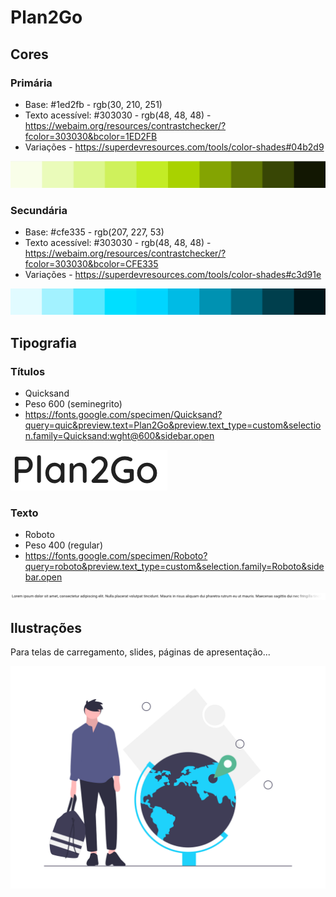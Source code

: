 # Plan2Go

## Cores

### Primária

* Base: #1ed2fb - rgb(30, 210, 251)
* Texto acessível: #303030 - rgb(48, 48, 48) - https://webaim.org/resources/contrastchecker/?fcolor=303030&bcolor=1ED2FB
* Variações - https://superdevresources.com/tools/color-shades#04b2d9

![primary](design/primary.png)

### Secundária

* Base: #cfe335 - rgb(207, 227, 53)
* Texto acessível: #303030 - rgb(48, 48, 48) - https://webaim.org/resources/contrastchecker/?fcolor=303030&bcolor=CFE335
* Variações - https://superdevresources.com/tools/color-shades#c3d91e

![secondary](design/secondary.png)

## Tipografia

### Títulos

* Quicksand
* Peso 600 (seminegrito)
* https://fonts.google.com/specimen/Quicksand?query=quic&preview.text=Plan2Go&preview.text_type=custom&selection.family=Quicksand:wght@600&sidebar.open

![title](design/title.png)

### Texto

* Roboto
* Peso 400 (regular)
* https://fonts.google.com/specimen/Roboto?query=roboto&preview.text_type=custom&selection.family=Roboto&sidebar.open

![text](design/text.png)

## Ilustrações

Para telas de carregamento, slides, páginas de apresentação...

![illustration1](design/illustration1.png)
